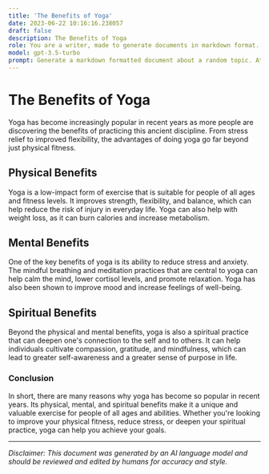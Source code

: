 ```yaml
---
title: 'The Benefits of Yoga'
date: 2023-06-22 10:16:16.238057
draft: false
description: The Benefits of Yoga
role: You are a writer, made to generate documents in markdown format. It is very important that all of the documents you generate are in valid markdown format.
model: gpt-3.5-turbo
prompt: Generate a markdown formatted document about a random topic. At the bottom, include a disclaimer explaining that the document was generated by you. The first line of the document should be the title. Make sure that the entire document is in proper markdown format, using a mix of various tags to make the document visually appealing.
---
```


# The Benefits of Yoga 

Yoga has become increasingly popular in recent years as more people are discovering the benefits of practicing this ancient discipline. From stress relief to improved flexibility, the advantages of doing yoga go far beyond just physical fitness. 

## Physical Benefits 

Yoga is a low-impact form of exercise that is suitable for people of all ages and fitness levels. It improves strength, flexibility, and balance, which can help reduce the risk of injury in everyday life. Yoga can also help with weight loss, as it can burn calories and increase metabolism. 

## Mental Benefits 

One of the key benefits of yoga is its ability to reduce stress and anxiety. The mindful breathing and meditation practices that are central to yoga can help calm the mind, lower cortisol levels, and promote relaxation. Yoga has also been shown to improve mood and increase feelings of well-being. 

## Spiritual Benefits 

Beyond the physical and mental benefits, yoga is also a spiritual practice that can deepen one's connection to the self and to others. It can help individuals cultivate compassion, gratitude, and mindfulness, which can lead to greater self-awareness and a greater sense of purpose in life. 

### Conclusion 

In short, there are many reasons why yoga has become so popular in recent years. Its physical, mental, and spiritual benefits make it a unique and valuable exercise for people of all ages and abilities. Whether you're looking to improve your physical fitness, reduce stress, or deepen your spiritual practice, yoga can help you achieve your goals. 

---

*Disclaimer: This document was generated by an AI language model and should be reviewed and edited by humans for accuracy and style.*